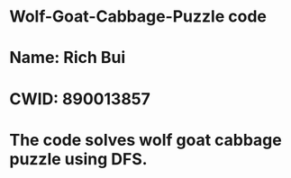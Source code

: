# Wolf-Goat-Cabbage-Puzzle code
# Name: Rich Bui
# CWID: 890013857
# The code solves wolf goat cabbage puzzle using DFS.
